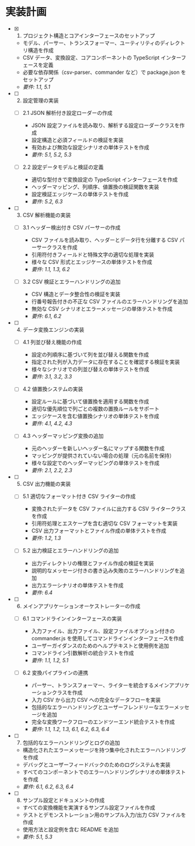 # 実装計画

- [x] 1. プロジェクト構造とコアインターフェースのセットアップ

  - モデル、パーサー、トランスフォーマー、ユーティリティのディレクトリ構造を作成
  - CSV データ、変換設定、コアコンポーネントの TypeScript インターフェースを定義
  - 必要な依存関係（csv-parser、commander など）で package.json をセットアップ
  - _要件: 1.1, 5.1_

- [ ] 2. 設定管理の実装

  - [ ] 2.1 JSON 解析付き設定ローダーの作成

    - JSON 設定ファイルを読み取り、解析する設定ローダークラスを作成
    - 設定構造と必須フィールドの検証を実装
    - 有効および無効な設定シナリオの単体テストを作成
    - _要件: 5.1, 5.2, 5.3_

  - [ ] 2.2 設定データモデルと検証の定義
    - 適切な型付きで変換設定の TypeScript インターフェースを作成
    - ヘッダーマッピング、列順序、値置換の検証関数を実装
    - 設定検証エッジケースの単体テストを作成
    - _要件: 5.2, 6.3_

- [ ] 3. CSV 解析機能の実装

  - [ ] 3.1 ヘッダー検出付き CSV パーサーの作成

    - CSV ファイルを読み取り、ヘッダーとデータ行を分離する CSV パーサークラスを作成
    - 引用符付きフィールドと特殊文字の適切な処理を実装
    - 様々な CSV 形式とエッジケースの単体テストを作成
    - _要件: 1.1, 1.3, 6.2_

  - [ ] 3.2 CSV 検証とエラーハンドリングの追加
    - CSV 構造とデータ整合性の検証を実装
    - 行番号報告付きの不正な CSV ファイルのエラーハンドリングを追加
    - 無効な CSV シナリオとエラーメッセージの単体テストを作成
    - _要件: 6.1, 6.2_

- [ ] 4. データ変換エンジンの実装

  - [ ] 4.1 列並び替え機能の作成

    - 設定の列順序に基づいて列を並び替える関数を作成
    - 指定された列が入力データに存在することを確認する検証を実装
    - 様々なシナリオでの列並び替えの単体テストを作成
    - _要件: 3.1, 3.2, 3.3_

  - [ ] 4.2 値置換システムの実装

    - 設定ルールに基づいて値置換を適用する関数を作成
    - 適切な優先順位で列ごとの複数の置換ルールをサポート
    - エッジケースを含む値置換シナリオの単体テストを作成
    - _要件: 4.1, 4.2, 4.3_

  - [ ] 4.3 ヘッダーマッピング変換の追加
    - 元のヘッダーを新しいヘッダー名にマップする関数を作成
    - マッピングが提供されていない場合の処理（元の名前を保持）
    - 様々な設定でのヘッダーマッピングの単体テストを作成
    - _要件: 2.1, 2.2, 2.3_

- [ ] 5. CSV 出力機能の実装

  - [ ] 5.1 適切なフォーマット付き CSV ライターの作成

    - 変換されたデータを CSV ファイルに出力する CSV ライタークラスを作成
    - 引用符処理とエスケープを含む適切な CSV フォーマットを実装
    - CSV 出力フォーマットとファイル作成の単体テストを作成
    - _要件: 1.2, 1.3_

  - [ ] 5.2 出力検証とエラーハンドリングの追加
    - 出力ディレクトリの権限とファイル作成の検証を実装
    - 説明的なメッセージ付きの書き込み失敗のエラーハンドリングを追加
    - 出力エラーシナリオの単体テストを作成
    - _要件: 6.4_

- [ ] 6. メインアプリケーションオーケストレーターの作成

  - [ ] 6.1 コマンドラインインターフェースの実装

    - 入力ファイル、出力ファイル、設定ファイルオプション付きの commander.js を使用してコマンドラインインターフェースを作成
    - ユーザーガイダンスのためのヘルプテキストと使用例を追加
    - コマンドライン引数解析の統合テストを作成
    - _要件: 1.1, 1.2, 5.1_

  - [ ] 6.2 変換パイプラインの連携
    - パーサー、トランスフォーマー、ライターを統合するメインアプリケーションクラスを作成
    - 入力 CSV から出力 CSV への完全なデータフローを実装
    - 包括的なエラーハンドリングとユーザーフレンドリーなエラーメッセージを追加
    - 完全な変換ワークフローのエンドツーエンド統合テストを作成
    - _要件: 1.1, 1.2, 1.3, 6.1, 6.2, 6.3, 6.4_

- [ ] 7. 包括的なエラーハンドリングとログの追加

  - 構造化されたエラーメッセージを持つ集中化されたエラーハンドリングを作成
  - デバッグとユーザーフィードバックのためのログシステムを実装
  - すべてのコンポーネントでのエラーハンドリングシナリオの単体テストを作成
  - _要件: 6.1, 6.2, 6.3, 6.4_

- [ ] 8. サンプル設定とドキュメントの作成
  - すべての変換機能を実演するサンプル設定ファイルを作成
  - テストとデモンストレーション用のサンプル入力/出力 CSV ファイルを作成
  - 使用方法と設定例を含む README を追加
  - _要件: 5.1, 5.3_
